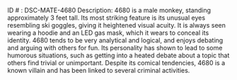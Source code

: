 ID # : DSC-MATE-4680
Description: 4680 is a male monkey, standing approximately 3 feet tall. Its most striking feature is its unusual eyes resembling ski goggles, giving it heightened visual acuity. It is always seen wearing a hoodie and an LED gas mask, which it wears to conceal its identity. 4680 tends to be very analytical and logical, and enjoys debating and arguing with others for fun. Its personality has shown to lead to some humorous situations, such as getting into a heated debate about a topic that others find trivial or unimportant. Despite its comical tendencies, 4680 is a known villain and has been linked to several criminal activities.